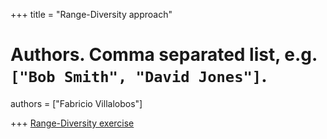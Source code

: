 +++
title = "Range-Diversity approach"

# Authors. Comma separated list, e.g. `["Bob Smith", "David Jones"]`.
authors = ["Fabricio Villalobos"]

  
+++
<a href="http://fabro.github.io/enfoque_RD">Range-Diversity exercise</a>
